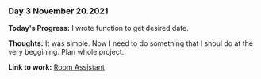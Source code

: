 ### Day 3 November 20.2021

**Today's Progress:** I wrote function to get desired date.

**Thoughts:** It was simple. Now I need to do something that I shoul do at the very beggining. Plan whole project.

**Link to work:** [Room Assistant](https://github.com/Pablo203/RoomAssistant/)
